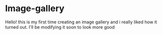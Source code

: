 # Image-gallery
Hello!
this is my first time creating an image gallery and i really liked how it turned out. I'll be modifying it soon to look more good
